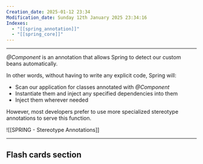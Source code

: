 ```yaml
---
Creation_date: 2025-01-12 23:34
Modification_date: Sunday 12th January 2025 23:34:16
Indexes:
  - "[[spring_annotation]]"
  - "[[spring_core]]"
---
```


----

_@Component_ is an annotation that allows Spring to detect our custom beans automatically.

In other words, without having to write any explicit code, Spring will:

- Scan our application for classes annotated with _@Component_
- Instantiate them and inject any specified dependencies into them
- Inject them wherever needed

However, most developers prefer to use more specialized stereotype annotations to serve this function.

![[SPRING - Stereotype Annotations]]

















---
## Flash cards section
